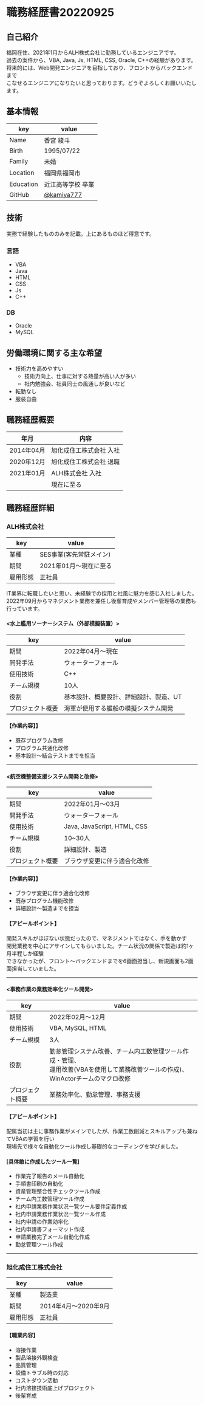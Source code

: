 # 職務経歴書20220925

## 自己紹介
福岡在住、2021年1月からALH株式会社に勤務しているエンジニアです。<br>
過去の案件から、VBA, Java, Js, HTML, CSS, Oracle, C++の経験があります。<br>
将来的には、Web開発エンジニアを目指しており、フロントからバックエンドまで<br>
こなせるエンジニアになりたいと思っております。どうぞよろしくお願いいたします。

## 基本情報
|key|value|
|----|----|
|Name|香宮 綾斗|
|Birth|1995/07/22|
|Family|未婚|
|Location|福岡県福岡市|
|Education|近江高等学校 卒業|
|GitHub|[@kamiya777](https://github.com/kamiya777)|

## 技術
実務で経験したもののみを記載。上にあるものほど得意です。
### 言語
- VBA
- Java
- HTML
- CSS
- Js
- C++

### DB
- Oracle
- MySQL

## 労働環境に関する主な希望
- 技術力を高めやすい
   - 技術力向上、仕事に対する熱量が高い人が多い
   - 社内勉強会、社員同士の風通しが良いなど
- 転勤なし
- 服装自由

## 職務経歴概要
|年月|内容|
|-----|--------|
|2014年04月|旭化成住工株式会社 入社|
|2020年12月|旭化成住工株式会社 退職|
|2021年01月|ALH株式会社 入社|
||現在に至る|

## 職務経歴詳細
### ALH株式会社
|key|value|
|----|----|
|業種|SES事業(客先常駐メイン)|
|期間|2021年01月〜現在に至る|
|雇用形態|正社員|

IT業界に転職したいと思い、未経験での採用と社風に魅力を感じ入社しました。<br>
2022年09月からマネジメント業務を兼任し後輩育成やメンバー管理等の業務も行っています。

#### <水上艦用ソーナーシステム（外部模擬装置）>
|key|value|
|----|----|
|期間|2022年04月〜現在|
|開発手法|ウォーターフォール|
|使用技術|C++|
|チーム規模|10人|
|役割|基本設計、概要設計、詳細設計、製造、UT|
|プロジェクト概要|海軍が使用する艦船の模擬システム開発|
#### 【作業内容】】
- 既存プログラム改修
- プログラム共通化改修
- 基本設計〜結合テストまでを担当
---

#### <航空機整備支援システム開発と改修>
|key|value|
|----|----|
|期間|2022年01月〜03月|
|開発手法|ウォーターフォール|
|使用技術|Java, JavaScript, HTML, CSS|
|チーム規模|10~30人|
|役割|詳細設計、製造|
|プロジェクト概要|ブラウザ変更に伴う適合化改修|
#### 【作業内容】】
- ブラウザ変更に伴う適合化改修
- 既存プログラム機能改修
- 詳細設計〜製造までを担当
#### 【アピールポイント】
開発スキルがほぼない状態だったので、マネジメントではなく、手を動かす<br>
開発業務を中心にアサインしてもらいました。チーム状況の関係で製造は約1ヶ月半程しか経験<br>
できなかったが、フロント～バックエンドまでを6画面担当し、新規画面も2画面担当していました。

---

#### <事務作業の業務効率化ツール開発>
|key|value|
|----|----|
|期間|2022年02月〜12月|
|使用技術|VBA, MySQL, HTML|
|チーム規模|3人|
|役割|勤怠管理システム改善、チーム内工数管理ツール作成・管理、<br>運用改善(VBAを使用して業務改善ツールの作成)、WinActorチームのマクロ改修 |
|プロジェクト概要|業務効率化、勤怠管理、事務支援|
#### 【アピールポイント】
配属当初は主に事務作業がメインでしたが、作業工数削減とスキルアップも兼ねてVBAの学習を行い<br>
現場先で様々な自動化ツール作成し基礎的なコーディングを学びました。

#### [具体敵に作成したツール一覧]
- 作業完了報告のメール自動化
- 手順書印刷の自動化
- 資産管理整合性チェックツール作成
- チーム内工数管理ツール作成
- 社内申請業務作業状況一覧ツール要件定義作成
- 社内申請業務作業状況一覧ツール作成
- 社内申請の作業効率化
- 社内申請書フォーマット作成
- 申請業務完了メール自動化作成
- 勤怠管理ツール作成

---
### 旭化成住工株式会社
|key|value|
|----|----|
|業種|製造業|
|期間|2014年4月〜2020年9月|
|雇用形態|正社員|
#### 【職業内容】
- 溶接作業 
- 製品溶接外観検査 
- 品質管理 
- 設備トラブル時の対応
- コストダウン活動
- 社内溶接技術底上げプロジェクト
- 後輩育成
